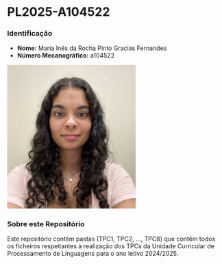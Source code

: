 # PL2025-A104522

### Identificação
- **Nome:** Maria Inês da Rocha Pinto Gracias Fernandes
- **Número Mecanográfico:** a104522
<img src="foto.jpg" alt="foto" width="300">

### Sobre este Repositório
Este repositório contém pastas (TPC1, TPC2, ..., TPC8) que contêm todos os ficheiros respeitantes à realização dos TPCs da Unidade Curricular de Processamento de Linguagens para o ano letivo 2024/2025. 
